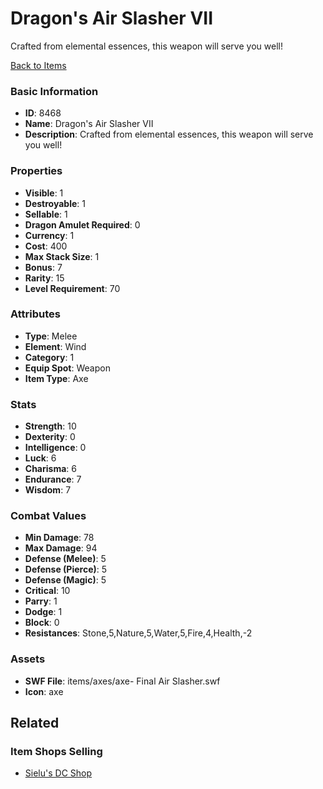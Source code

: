 # Dragon's Air Slasher VII

Crafted from elemental essences, this weapon will serve you well! 

[Back to Items](../items.md)

### Basic Information

- **ID**: 8468
- **Name**: Dragon&#039;s Air Slasher VII
- **Description**: Crafted from elemental essences, this weapon will serve you well! 

### Properties

- **Visible**: 1
- **Destroyable**: 1
- **Sellable**: 1
- **Dragon Amulet Required**: 0
- **Currency**: 1
- **Cost**: 400
- **Max Stack Size**: 1
- **Bonus**: 7
- **Rarity**: 15
- **Level Requirement**: 70

### Attributes

- **Type**: Melee
- **Element**: Wind
- **Category**: 1
- **Equip Spot**: Weapon
- **Item Type**: Axe

### Stats

- **Strength**: 10
- **Dexterity**: 0
- **Intelligence**: 0
- **Luck**: 6
- **Charisma**: 6
- **Endurance**: 7
- **Wisdom**: 7

### Combat Values

- **Min Damage**: 78
- **Max Damage**: 94
- **Defense (Melee)**: 5
- **Defense (Pierce)**: 5
- **Defense (Magic)**: 5
- **Critical**: 10
- **Parry**: 1
- **Dodge**: 1
- **Block**: 0
- **Resistances**: Stone,5,Nature,5,Water,5,Fire,4,Health,-2

### Assets

- **SWF File**: items/axes/axe- Final Air Slasher.swf
- **Icon**: axe

## Related

### Item Shops Selling

- [Sielu's DC Shop](../item-shops/298-sielu-s-dc-shop.md)

